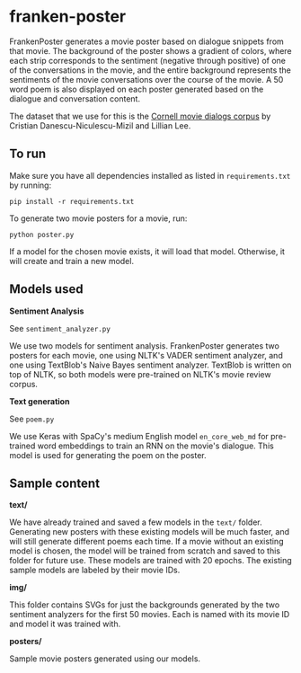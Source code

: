 # franken-poster
FrankenPoster generates a movie poster based on dialogue snippets from that movie. The background of the poster shows a gradient of colors, where each strip corresponds to the sentiment (negative through positive) of one of the conversations in the movie, and the entire background represents the sentiments of the movie conversations over the course of the movie. A 50 word poem is also displayed on each poster generated based on the dialogue and conversation content.

The dataset that we use for this is the [Cornell movie dialogs corpus](https://www.cs.cornell.edu/~cristian/Cornell_Movie-Dialogs_Corpus.html) by Cristian Danescu-Niculescu-Mizil and Lillian Lee.

## To run

Make sure you have all dependencies installed as listed in `requirements.txt` by running:

`pip install -r requirements.txt`

To generate two movie posters for a movie, run:

`python poster.py`

If a model for the chosen movie exists, it will load that model. Otherwise, it will create and train a new model.

## Models used

**Sentiment Analysis**

See `sentiment_analyzer.py`

We use two models for sentiment analysis. FrankenPoster generates two posters for each movie, one using NLTK's VADER sentiment analyzer, and one using TextBlob's Naive Bayes sentiment analyzer. TextBlob is written on top of NLTK, so both models were pre-trained on NLTK's movie review corpus.

**Text generation**

See `poem.py`

We use Keras with SpaCy's medium English model `en_core_web_md` for pre-trained word embeddings to train an RNN on the movie's dialogue. This model is used for generating the poem on the poster.

## Sample content

**text/**

We have already trained and saved a few models in the `text/` folder. Generating new posters with these existing models will be much faster, and will still generate different poems each time. If a movie without an existing model is chosen, the model will be trained from scratch and saved to this folder for future use. These models are trained with 20 epochs. The existing sample models are labeled by their movie IDs.

**img/**

This folder contains SVGs for just the backgrounds generated by the two sentiment analyzers for the first 50 movies. Each is named with its movie ID and model it was trained with.

**posters/**

Sample movie posters generated using our models.
